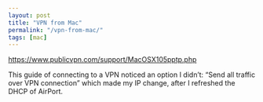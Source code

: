 ```yaml
---
layout: post
title: "VPN from Mac"
permalink: "/vpn-from-mac/"
tags: [mac]
---
```


<a href="https://www.publicvpn.com/support/MacOSX105pptp.php">https://www.publicvpn.com/support/MacOSX105pptp.php</a>

This guide of connecting to a VPN noticed an option I didn’t: “Send all traffic over VPN connection” which made my IP change, after I refreshed the DHCP of AirPort.
